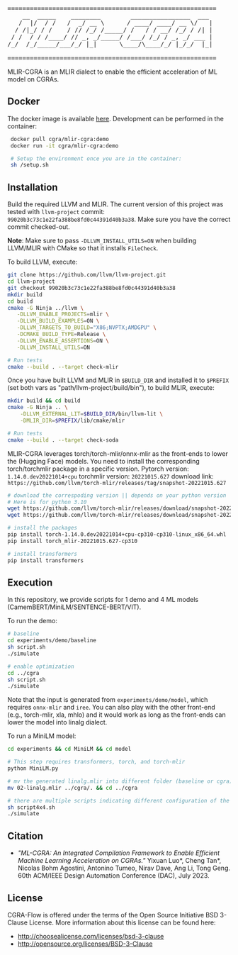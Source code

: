 <pre>
========================================================
    __  _____    ________        ________________  ___ 
   /  |/  / /   /  _/ __ \      / ____/ ____/ __ \/   |
  / /|_/ / /    / // /_/ /_____/ /   / / __/ /_/ / /| |
 / /  / / /____/ // _, _/_____/ /___/ /_/ / _, _/ ___ |
/_/  /_/_____/___/_/ |_|      \____/\____/_/ |_/_/  |_|
                                                       
========================================================
</pre>

MLIR-CGRA is an MLIR dialect to enable the efficient acceleration of ML model on CGRAs.


Docker
--------------------------------------------------------
The docker image is available [here](https://hub.docker.com/repository/docker/cgra/mlir-cgra/general). Development can be performed in the container:
```sh
 docker pull cgra/mlir-cgra:demo
 docker run -it cgra/mlir-cgra:demo

 # Setup the environment once you are in the container:
 sh /setup.sh
```

Installation
--------------------------------------------------------
Build the required LLVM and MLIR. The current version of this project was tested with `llvm-project` commit:
`99020b3c73c1e22fa388be8fd0c44391d40b3a38`. Make sure you have the correct commit checked-out.

**Note**: Make sure to pass `-DLLVM_INSTALL_UTILS=ON` when building LLVM/MLIR with CMake so that it installs `FileCheck`.

To build LLVM, execute:
```sh
git clone https://github.com/llvm/llvm-project.git
cd llvm-project
git checkout 99020b3c73c1e22fa388be8fd0c44391d40b3a38
mkdir build
cd build
cmake -G Ninja ../llvm \
   -DLLVM_ENABLE_PROJECTS=mlir \
   -DLLVM_BUILD_EXAMPLES=ON \
   -DLLVM_TARGETS_TO_BUILD="X86;NVPTX;AMDGPU" \
   -DCMAKE_BUILD_TYPE=Release \
   -DLLVM_ENABLE_ASSERTIONS=ON \
   -DLLVM_INSTALL_UTILS=ON

# Run tests
cmake --build . --target check-mlir
```

Once you have built LLVM and MLIR in `$BUILD_DIR` and
installed it to `$PREFIX` (set both vars as "path/llvm-project/build/bin"), to build MLIR, execute:

```sh
mkdir build && cd build
cmake -G Ninja .. \
    -DLLVM_EXTERNAL_LIT=$BUILD_DIR/bin/llvm-lit \
    -DMLIR_DIR=$PREFIX/lib/cmake/mlir

# Run tests
cmake --build . --target check-soda
```

MLIR-CGRA leverages torch/torch-mlir/onnx-mlir as the front-ends to lower the (Hugging Face) models. You need to install the corresponding torch/torchmlir package in a specific version.
Pytorch version: `1.14.0.dev20221014+cpu`
torchmlir version: `20221015.627`
download link: `https://github.com/llvm/torch-mlir/releases/tag/snapshot-20221015.627`

```sh
# download the correspoding version || depends on your python version
# Here is for python 3.10
wget https://github.com/llvm/torch-mlir/releases/download/snapshot-20221015.627/torch-1.14.0.dev20221014+cpu-cp310-cp310-linux_x86_64.whl
wget https://github.com/llvm/torch-mlir/releases/download/snapshot-20221015.627/torch_mlir-20221015.627-cp310-cp310-linux_x86_64.whl

# install the packages
pip install torch-1.14.0.dev20221014+cpu-cp310-cp310-linux_x86_64.whl
pip install torch_mlir-20221015.627-cp310

# install transformers
pip install transformers
```

Execution
--------------------------------------------------------
In this repository, we provide scripts for 1 demo and 4 ML models (CamemBERT/MiniLM/SENTENCE-BERT/VIT).

To run the demo:

```sh
# baseline
cd experiments/demo/baseline
sh script.sh
./simulate

# enable optimization
cd ../cgra
sh script.sh
./simulate
```
Note that the input is generated from `experiments/demo/model`, which requires `onnx-mlir` and `iree`. You can also play with the other front-end (e.g., torch-mlir, xla, mhlo) and it would work as long as the front-ends can lower the model into linalg dialect.

To run a MiniLM model:

```sh
cd experiments && cd MiniLM && cd model

# This step requires transformers, torch, and torch-mlir
python MiniLM.py

# mv the generated linalg.mlir into different folder (baseline or cgra) for evaluation
mv 02-linalg.mlir ../cgra/. && cd ../cgra

# there are multiple scripts indicating different configuration of the target CGRAs
sh script4x4.sh
./simulate
```


Citation
--------------------------------------------------------------------------
- _"ML-CGRA: An Integrated Compilation Framework to Enable Efficient Machine Learning Acceleration on CGRAs."_ Yixuan Luo*, Cheng Tan*, Nicolas Bohm Agostini, Antonino Tumeo, Nirav Dave, Ang Li, Tong Geng. 60th ACM/IEEE Design Automation Conference (DAC), July 2023.


License
--------------------------------------------------------------------------

CGRA-Flow is offered under the terms of the Open Source Initiative BSD 3-Clause License. More information about this license can be found here:

  - http://choosealicense.com/licenses/bsd-3-clause
  - http://opensource.org/licenses/BSD-3-Clause

